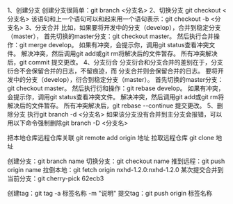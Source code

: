 1、创建分支
     创建分支很简单：git branch <分支名>
     2、切换分支
     git checkout <分支名>
     该语句和上一个语句可以和起来用一个语句表示：git checkout -b <分支名>
     3、分支合并
     比如，如果要将开发中的分支（develop），合并到稳定分支（master），
     首先切换的master分支：git checkout master。
     然后执行合并操作：git merge develop。
     如果有冲突，会提示你，调用git status查看冲突文件。
     解决冲突，然后调用git add或git rm将解决后的文件暂存。
     所有冲突解决后，git commit 提交更改。
     4、分支衍合
     分支衍合和分支合并的差别在于，分支衍合不会保留合并的日志，不留痕迹，而 分支合并则会保留合并的日志。
     要将开发中的分支（develop），衍合到稳定分支（master）。
     首先切换的master分支：git checkout master。
     然后执行衍和操作：git rebase develop。
     如果有冲突，会提示你，调用git status查看冲突文件。
     解决冲突，然后调用git add或git rm将解决后的文件暂存。
     所有冲突解决后，git rebase --continue 提交更改。
     5、删除分支
     执行git branch -d <分支名>
     如果该分支没有合并到主分支会报错，可以用以下命令强制删除git branch -D <分支名>



把本地仓库远程仓库关联 git remote add origin 地址
拉取远程仓库 git clone 地址

创建分支：git branch name
切换分支：git checkout name
推到远程：git push origin name
拉倒本地：git fetch origin nxhd-1.2.0:nxhd-1.2.0
某次提交合并到当前分支：git cherry-pick 62ecb3 

创建tag：git tag -a 标签名称 -m "说明"
提交tag：git push origin 标签名称
